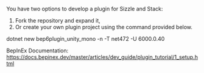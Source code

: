 You have two options to develop a plugin for Sizzle and Stack:

1. Fork the repository and expand it,
2. Or create your own plugin project using the command provided below.

dotnet new bep6plugin_unity_mono -n <PluginName> -T net472 -U 6000.0.40

BepInEx Documentation: https://docs.bepinex.dev/master/articles/dev_guide/plugin_tutorial/1_setup.html
